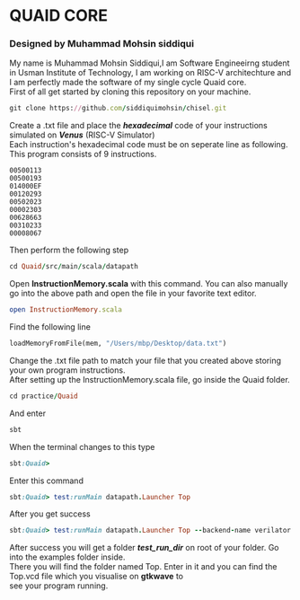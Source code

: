 # QUAID CORE
### Designed by Muhammad Mohsin siddiqui
My name is Muhammad Mohsin Siddiqui,I am Software Engineeirng student in Usman Institute of Technology, I am working on RISC-V architechture and I am perfectly made 
the software of my single cycle Quaid core. \
First of all get started by cloning this repository on your machine.  
```ruby
git clone https://github.com/siddiquimohsin/chisel.git
```
Create a .txt file and place the ***hexadecimal*** code of your instructions simulated on ***Venus*** (RISC-V Simulator)\
Each instruction's hexadecimal code must be on seperate line as following. This program consists of 9 instructions.
```
00500113
00500193
014000EF
00120293
00502023
00002303
00628663
00310233
00008067
```
Then perform the following step
```ruby
cd Quaid/src/main/scala/datapath
```
Open **InstructionMemory.scala** with this command. You can also manually go into the above path and open the file in your favorite text editor.
```ruby
open InstructionMemory.scala
```
Find the following line
``` python
loadMemoryFromFile(mem, "/Users/mbp/Desktop/data.txt")
```
Change the .txt file path to match your file that you created above storing your own program instructions.\
After setting up the InstructionMemory.scala file, go inside the Quaid folder.
```ruby
cd practice/Quaid
```
And enter
```ruby
sbt
```
When the terminal changes to this type
```ruby
sbt:Quaid>
```
Enter this command
```ruby
sbt:Quaid> test:runMain datapath.Launcher Top
```
After you get success
```ruby
sbt:Quaid> test:runMain datapath.Launcher Top --backend-name verilator
```
After success you will get a folder ***test_run_dir*** on root of your folder. Go into the examples folder inside.\
There you will find the folder named Top. Enter in it and you can find the Top.vcd file which you visualise on **gtkwave** to\
see your program running.
